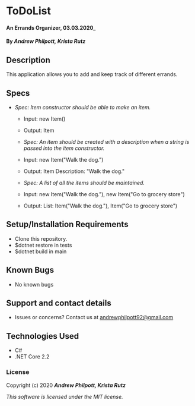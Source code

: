 # ToDoList

#### An Errands Organizer, 03.03.2020\_

#### By _**Andrew Philpott, Krista Rutz**_

## Description

This application allows you to add and keep track of different errands.

## Specs

- _Spec: Item constructor should be able to make an item._

  - Input: new Item()
  - Output: Item

  - _Spec: An item should be created with a description when a string is passed into the item constructor._

  - Input: new Item("Walk the dog.")
  - Output: Item Description: "Walk the dog."

  - _Spec: A list of all the items should be maintained._

  - Input: new Item("Walk the dog."), new Item("Go to grocery store")
  - Output: List: Item("Walk the dog."), Item("Go to grocery store")

## Setup/Installation Requirements

- Clone this repository.
- \$dotnet restore in tests
- \$dotnet build in main

## Known Bugs

- No known bugs

## Support and contact details

- Issues or concerns? Contact us at andrewphilpott92@gmail.com

## Technologies Used

- C#
- .NET Core 2.2

### License

Copyright (c) 2020 **_Andrew Philpott, Krista Rutz_**

_This software is licensed under the MIT license._
